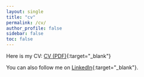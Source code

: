 ```yaml
---
layout: single
title: "cv"
permalink: /cv/
author_profile: false
sidebar: false
toc: false
---
```


Here is my CV: [CV (PDF)](/files/CV_2025_09_14.pdf){:target="_blank"}

You can also follow me on [LinkedIn](https://www.linkedin.com/in/mathieu-dubied/){:target="_blank"}.
